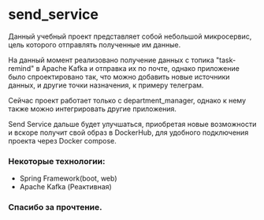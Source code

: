 # send_service

Данный учебный проект представляет собой небольшой микросервис,
цель которого отправлять полученные им данные.

На данный момент реализовано получение данных с топика "task-remind" в Apache Kafka
и отправка их по почте,
однако приложение было спроектировано так,
что можно добавить новые источники данных,
и другие точки назначения, к примеру телеграм.

Сейчас проект работает только с department_manager,
однако к нему также можно интегрировать другие приложения.

Send Service дальше будет улучшаться,
приобретая новые возможности и вскоре получит свой образ в DockerHub,
для удобного подключения проекта через Docker compose.

### Некоторые технологии:
* Spring Framework(boot, web)
* Apache Kafka (Реактивная)

### Спасибо за прочтение. 
